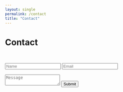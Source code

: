 ```yaml
---
layout: single
permalink: /contact
title: "Contact"
---
```


# Contact

<br/>
<br/>
<form class="contact_form" action="https://formspree.io/f/mkndwwgb" method="POST">
<!--<form action="/submit_form" method="POST">-->
  <div class="input_container">
    <input type="text" name="name" placeholder="Name" />
    <input type="email" name="_replyto" placeholder="Email" />
  </div>
  <br />
  <textarea name="message" placeholder="Message" maxlength="500"></textarea>
  <button type="submit">Submit</button>
</form>
